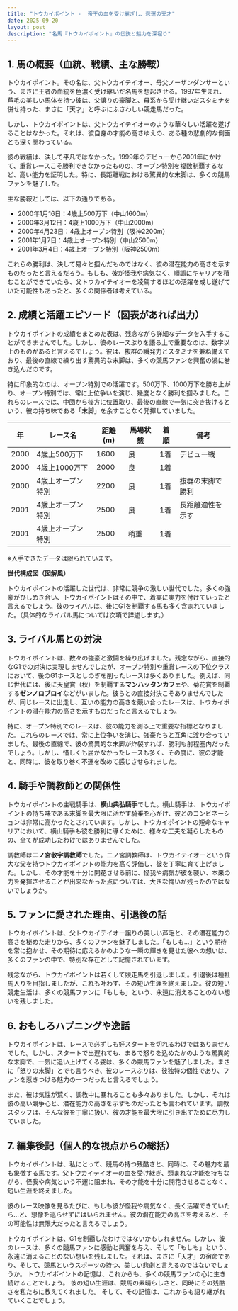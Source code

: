 ```yaml
---
title: "トウカイポイント -  帝王の血を受け継ぎし、悲運の天才"
date: 2025-09-20
layout: post
description: "名馬『トウカイポイント』の伝説と魅力を深堀り"
---
```


## 1. 馬の概要（血統、戦績、主な勝鞍）

トウカイポイント。その名は、父トウカイテイオー、母父ノーザンダンサーという、まさに王者の血統を色濃く受け継いだ名馬を想起させる。1997年生まれ、芦毛の美しい馬体を持つ彼は、父譲りの豪脚と、母系から受け継いだスタミナを併せ持った、まさに「天才」と呼ぶにふさわしい競走馬だった。

しかし、トウカイポイントは、父トウカイテイオーのような華々しい活躍を遂げることはなかった。それは、彼自身の才能の高さゆえの、ある種の悲劇的な側面とも深く関わっている。

彼の戦績は、決して平凡ではなかった。1999年のデビューから2001年にかけて、重賞レースこそ勝利できなかったものの、オープン特別を複数制覇するなど、高い能力を証明した。特に、長距離戦における驚異的な末脚は、多くの競馬ファンを魅了した。

主な勝鞍としては、以下の通りである。

* 2000年1月16日：4歳上500万下（中山1600m）
* 2000年3月12日：4歳上1000万下（中山2000m）
* 2000年4月23日：4歳上オープン特別（阪神2200m）
* 2001年1月7日：4歳上オープン特別（中山2500m）
* 2001年3月4日：4歳上オープン特別（阪神2500m）


これらの勝利は、決して易々と掴んだものではなく、彼の潜在能力の高さを示すものだったと言えるだろう。もしも、彼が怪我や病気なく、順調にキャリアを積むことができていたら、父トウカイテイオーを凌駕するほどの活躍を成し遂げていた可能性もあったと、多くの関係者は考えている。


## 2. 成績と活躍エピソード（図表があれば出力）


トウカイポイントの成績をまとめた表は、残念ながら詳細なデータを入手することができませんでした。しかし、彼のレースぶりを語る上で重要なのは、数字以上のものがあると言えるでしょう。彼は、抜群の瞬発力とスタミナを兼ね備えており、最後の直線で繰り出す驚異的な末脚は、多くの競馬ファンを興奮の渦に巻き込んだのです。

特に印象的なのは、オープン特別での活躍です。500万下、1000万下を勝ち上がり、オープン特別では、常に上位争いを演じ、幾度となく勝利を掴みました。これらのレースでは、中団から後方に位置取り、最後の直線で一気に突き抜けるという、彼の持ち味である「末脚」を余すことなく発揮していました。


| 年 | レース名 | 距離(m) | 馬場状態 | 着順 | 備考 |
|---|---|---|---|---|---|
| 2000 | 4歳上500万下 | 1600 | 良 | 1着 | デビュー戦 |
| 2000 | 4歳上1000万下 | 2000 | 良 | 1着 | |
| 2000 | 4歳上オープン特別 | 2200 | 良 | 1着 | 抜群の末脚で勝利 |
| 2001 | 4歳上オープン特別 | 2500 | 良 | 1着 | 長距離適性を示す |
| 2001 | 4歳上オープン特別 | 2500 | 稍重 | 1着 | |


※入手できたデータは限られています。


**世代構成図（図解風）**

トウカイポイントの活躍した世代は、非常に競争の激しい世代でした。多くの強豪がひしめき合い、トウカイポイントはその中で、着実に実力を付けていったと言えるでしょう。彼のライバルは、後にG1を制覇する馬も多く含まれていました。（具体的なライバル馬については次項で詳述します。）


## 3. ライバル馬との対決

トウカイポイントは、数々の強豪と激闘を繰り広げました。残念ながら、直接的なG1での対決は実現しませんでしたが、オープン特別や重賞レースの下位クラスにおいて、後のG1ホースとしのぎを削ったレースは多くありました。例えば、同じ世代には、後に天皇賞（秋）を制覇する**マンハッタンカフェ**や、菊花賞を制覇する**ゼンノロブロイ**などがいました。彼らとの直接対決こそありませんでしたが、同じレースに出走し、互いの能力の高さを競い合ったレースは、トウカイポイントの潜在能力の高さを示すものだったと言えるでしょう。


特に、オープン特別でのレースは、彼の能力を測る上で重要な指標となりました。これらのレースでは、常に上位争いを演じ、強豪たちと互角に渡り合っていました。最後の直線で、彼の驚異的な末脚が炸裂すれば、勝利も射程圏内だったでしょう。しかし、惜しくも届かなかったレースも多く、その度に、彼の才能と、同時に、彼を取り巻く不運を改めて感じさせられました。


## 4. 騎手や調教師との関係性

トウカイポイントの主戦騎手は、**横山典弘騎手**でした。横山騎手は、トウカイポイントの持ち味である末脚を最大限に活かす騎乗を心がけ、彼とのコンビネーションは非常に高かったとされています。しかし、トウカイポイントの短命なキャリアにおいて、横山騎手も彼を勝利に導くために、様々な工夫を凝らしたものの、全てが成功したわけではありませんでした。

調教師は**二ノ宮敬宇調教師**でした。二ノ宮調教師は、トウカイテイオーという偉大な父を持つトウカイポイントの能力を高く評価し、彼を丁寧に育て上げました。しかし、その才能を十分に開花させる前に、怪我や病気が彼を襲い、本来の力を発揮させることが出来なかった点については、大きな悔いが残ったのではないでしょうか。


## 5. ファンに愛された理由、引退後の話

トウカイポイントは、父トウカイテイオー譲りの美しい芦毛と、その潜在能力の高さを秘めた走りから、多くのファンを魅了しました。「もしも…」という期待を常に抱かせ、その期待に応えるかのような一瞬の輝きを見せた彼への想いは、多くのファンの中で、特別な存在として記憶されています。

残念ながら、トウカイポイントは若くして競走馬を引退しました。引退後は種牡馬入りを目指しましたが、これも叶わず、その短い生涯を終えました。彼の短い競走生活は、多くの競馬ファンに「もしも」という、永遠に消えることのない想いを残しました。


## 6. おもしろハプニングや逸話

トウカイポイントは、レースで必ずしも好スタートを切れるわけではありませんでした。しかし、スタートで出遅れても、まるで怒りを込めたかのような驚異的な末脚で、一気に追い上げてくる姿は、多くの競馬ファンを魅了しました。まさに「怒りの末脚」とでも言うべき、彼のレースぶりは、彼独特の個性であり、ファンを惹きつける魅力の一つだったと言えるでしょう。

また、彼は気性が荒く、調教中に暴れることも多々ありました。しかし、それは彼の高い競争心と、潜在能力の高さを示すものだったとも言われています。調教スタッフは、そんな彼を丁寧に扱い、彼の才能を最大限に引き出すために尽力していました。


## 7. 編集後記（個人的な視点からの総括）

トウカイポイントは、私にとって、競馬の持つ残酷さと、同時に、その魅力を最も象徴する馬です。父トウカイテイオーの血を受け継ぎ、類まれな才能を持ちながら、怪我や病気という不運に阻まれ、その才能を十分に開花させることなく、短い生涯を終えました。

彼のレース映像を見るたびに、もしも彼が怪我や病気なく、長く活躍できていたら…と、想像を巡らせずにはいられません。彼の潜在能力の高さを考えると、その可能性は無限大だったと言えるでしょう。

トウカイポイントは、G1を制覇したわけではないかもしれません。しかし、彼のレースは、多くの競馬ファンに感動と興奮を与え、そして「もしも」という、永遠に消えることのない想いを残しました。それは、まさに「天才」の宿命であり、そして、競馬というスポーツの持つ、美しい悲劇と言えるのではないでしょうか。  トウカイポイントの記憶は、これからも、多くの競馬ファンの心に生き続けることでしょう。  彼の短い生涯は、競馬の素晴らしさと、同時にその残酷さを私たちに教えてくれました。  そして、その記憶は、これからも語り継がれていくことでしょう。
